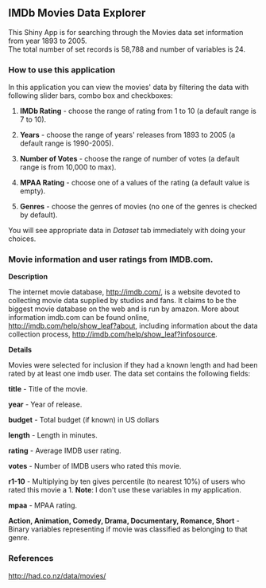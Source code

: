 ## IMDb Movies Data Explorer

This Shiny App is for searching through the Movies data set information from year 1893 to 2005.    
The total number of set records is 58,788 and number of variables is 24.  

### How to use this application

In this application you can view the movies' data by filtering the data with following slider bars, combo box and checkboxes:

1. **IMDb Rating** - choose the range of rating from 1 to 10 (a default range is 7 to 10).

2. **Years** - choose the range of years' releases from 1893 to 2005 (a default range is 1990-2005).  

3. **Number of Votes** - choose the range of number of votes (a default range is from 10,000 to max).  

4. **MPAA Rating** - choose one of a values of the rating (a default value is empty).  

5. **Genres** - choose the genres of movies (no one of the genres is checked by default).

You will see appropriate data in *Dataset* tab immediately with doing your choices.


### Movie information and user ratings from IMDB.com.

**Description**

The internet movie database, http://imdb.com/, is a website devoted to collecting movie data supplied by studios and fans. It claims to be the biggest movie database on the web and is run by amazon. More about information imdb.com can be found online, http://imdb.com/help/show_leaf?about, including information about the data collection process, http://imdb.com/help/show_leaf?infosource.

**Details**

Movies were selected for inclusion if they had a known length and had been rated by at least one imdb user. The data set contains the following fields:
  
**title** - Title of the movie.

**year** - Year of release.

**budget** - Total budget (if known) in US dollars

**length** - Length in minutes.

**rating** - Average IMDB user rating.

**votes** - Number of IMDB users who rated this movie.

**r1-10** - Multiplying by ten gives percentile (to nearest 10%) of users who rated this movie a 1. **Note**: I don't use these variables in my application.

**mpaa** - MPAA rating.

**Action, Animation, Comedy, Drama, Documentary, Romance, Short** - Binary variables representing if movie was classified as belonging to that genre.

### References  
  http://had.co.nz/data/movies/
